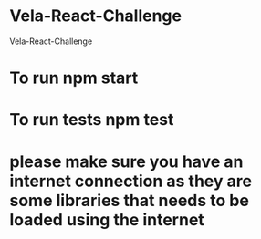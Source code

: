 # Vela-React-Challenge
Vela-React-Challenge

# To run npm start

# To run tests npm test

# please make sure you have an internet connection as they are some libraries that needs to be loaded using the internet 



